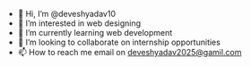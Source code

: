 - 👋 Hi, I’m @deveshyadav10
- 👀 I’m interested in web designing
- 🌱 I’m currently learning web development
- 💞️ I’m looking to collaborate on internship opportunities
- 📫 How to reach me email on deveshyadav2025@gamil.com

<!---
deveshyadav10/deveshyadav10 is a ✨ special ✨ repository because its `README.md` (this file) appears on your GitHub profile.
You can click the Preview link to take a look at your changes.
--->
